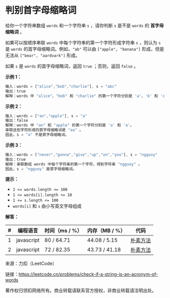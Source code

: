# 判别首字母缩略词

给你一个字符串数组 `words` 和一个字符串 `s` ，请你判断 `s` 是不是 `words` 的 **首字母缩略词** 。

如果可以按顺序串联 `words` 中每个字符串的第一个字符形成字符串 `s` ，则认为 `s` 是 `words` 的首字母缩略词。例如，`"ab"` 可以由 `["apple", "banana"]` 形成，但是无法从 `["bear", "aardvark"]` 形成。

如果 `s` 是 `words` 的首字母缩略词，返回 `true` ；否则，返回 `false` 。

**示例 1：**

``` javascript
输入：words = ["alice","bob","charlie"], s = "abc"
输出：true
解释：words 中 "alice"、"bob" 和 "charlie" 的第一个字符分别是 'a'、'b' 和 'c'。因此，s = "abc" 是首字母缩略词。
```

**示例 2：**

``` javascript
输入：words = ["an","apple"], s = "a"
输出：false
解释：words 中 "an" 和 "apple" 的第一个字符分别是 'a' 和 'a'。
串联这些字符形成的首字母缩略词是 "aa" 。
因此，s = "a" 不是首字母缩略词。
```

**示例 3：**

``` javascript
输入：words = ["never","gonna","give","up","on","you"], s = "ngguoy"
输出：true
解释：串联数组 words 中每个字符串的第一个字符，得到字符串 "ngguoy" 。
因此，s = "ngguoy" 是首字母缩略词。
```

**提示：**

- `1 <= words.length <= 100`
- `1 <= words[i].length <= 10`
- `1 <= s.length <= 100`
- `words[i]` 和 `s` 由小写英文字母组成

**解答：**

**#**|**编程语言**|**时间（ms / %）**|**内存（MB / %）**|**代码**
--|--|--|--|--
1|javascript|80 / 64.71|44.08 / 5.15|[朴素方法](./javascript/ac_v1.js)
2|javascript|72 / 82.35|43.73 / 41.18|[朴素方法](./javascript/ac_v2.js)

来源：力扣（LeetCode）

链接：https://leetcode.cn/problems/check-if-a-string-is-an-acronym-of-words

著作权归领扣网络所有。商业转载请联系官方授权，非商业转载请注明出处。
